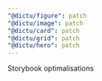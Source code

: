 ```yaml
---
"@dictu/figure": patch
"@dictu/image": patch
"@dictu/card": patch
"@dictu/grid": patch
"@dictu/hero": patch
---
```


Storybook optimalisations
